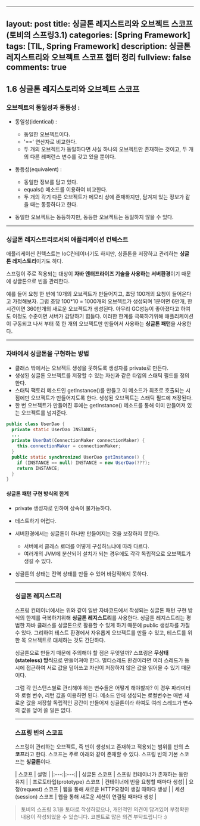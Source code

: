 
---
layout: post
title: 싱글톤 레지스트리와 오브젝트 스코프(토비의 스프링3.1)
categories: [Spring Framework]
tags: [TIL, Spring Framework]
description: 싱글톤 레지스트리와 오브젝트 스코프 챕터 정리
fullview: false
comments: true
---

## 1.6 싱글톤 레지스토리와 오브젝트 스코프

### 오브젝트의 동일성과 동등성 :
+ 동일성(identical) :
  - 동일한 오브젝트이다.
  - '==' 연산자로 비교한다.
  - 두 개의 오브젝트가 동일하다면 사실 하나의 오브젝트만 존재하는 것이고, 두 개의 다른 레퍼런스 변수를 갖고 있을 뿐이다.
 
+ 동등성(equivalent) : 
  - 동일한 정보를 담고 있다.
  - equals() 메소드를 이용하여 비교한다.
  - 두 개의 각기 다른 오브젝트가 메모리 상에 존재하지만, 담겨져 있는 정보가 같을 때는 동등하다고 한다.
+ 동일한 오브젝트는 동등하지만, 동등한 오브젝트는 동일하지 않을 수 있다.  

 ***
 ### 싱글톤 레지스트리로서의 애플리케이션 컨텍스트  
   애플리케이션 컨텍스트는 IoC컨테이너기도 하지만, 싱즐톤을 저장하고 관리하는 **싱글톤 레지스토리**이기도 하다.
   
   스프링이 주로 적용되는 대상이 **자바 엔터프라이즈 기술을 사용하는 서버환경**이기 때문에 싱글톤으로 빈을 관리한다.
   
   예를 들어 요청 한 번에 10개의 오브젝트가 만들어지고, 초당 100개의 요청이 들어온다고 가정해보자. 그럼 초당 100*10 = 1000개의 오브젝트가 생성되며 1분이면 6만개, 한 시간이면 360만개의 새로운 오브젝트가 생성된다. 아무리 GC성능이 좋아졌다고 하여도 이정도 수준이면 서버가 감당하기 힘들다. 이러한 한계를 극복하기위해 애플리케이션이 구동되고 나서 부터 쭉 한 개의 오브젝트만 만들어서 사용하는 **싱글톤 패턴**을 사용한다.
  
***
### 자바에서 싱글톤을 구현하는 방법
+ 클래스 밖에서는 오브젝트 생성을 못하도록 생성자를 private로 만든다.
+ 생성된 싱글톤 오브젝트를 저장할 수 있는 자신과 같은 타입의 스태틱 필드를 정의한다.
+ 스태틱 팩토리 메소드인 getInstance()를 만들고 이 메소드가 최초로 호출되는 시점에만 오브젝트가 만들어지도록 한다. 생성된 오브젝트는 스태틱 필드에 저장된다.
+ 한 번 오브젝트가 만들어진 후에는 getInstance() 메소드를 통해 이미 만들어져 있는 오브젝트를 넘겨준다.
```java
public class UserDao {
  private static UserDao INSTANCE;
  ...
  private UserDat(ConnectionMaker connectionMaker) {
  	this.connectionMaker = connectionMaker;
  }
  public static synchronized UserDao getInstance() {
    if (INSTANCE == null) INSTANCE = new UserDao(???);
    return INSTANCE;
  }
}
```

#### 싱글톤 패턴 구현 방식의 한계
- private 생성자로 인하여 상속이 불가능하다.
- 테스트하기 어렵다.
- 서버환경에서는 싱글톤이 하나만 만들어지는 것을 보장하지 못한다.
  - 서버에서 클래스 로더를 어떻게 구성하느냐에 따라 다르다.
  -  여러개의 JVM에 분산되어 설치가 되는 경우에도 각각 독립적으로 오브젝트가 생길 수 있다.
- 싱글톤의 상태는 전역 상태를 만들 수 있어 바람직하지 못하다.
  
  ***
  ### 싱글톤 레지스트리
  스프링 컨테이너에서는 위와 같이 일반 자바코드에서 작성되는 싱글톤 패턴 구현 방식의 한계를 극복하기위해 **싱글톤 레지스트리**를 사용한다. 싱글톤 레지스트리는 평범한 자바 클래스를 싱글톤으로 활용할 수 있게 하기 때문에 public 생성자를 가질 수 있다. 그리하여 테스트 환경에서 자유롭게 오브젝트를 만들 수 있고, 테스트를 위한 목 오브젝트로 대체하는 것도 간단하다.
  
  싱글톤으로 만들기 때문에 주의해야 할 점은 무엇일까? 스프링은 **무상태(stateless) 방식**으로 만들어져야 한다. 멀티스레드 환경이라면 여러 스레드가 동시에 접근하여 서로 값을 덮어쓰고 자신이 저장하지 않은 값을 읽어올 수 있기 때문이다.
  
  그럼 각 인스턴스별로 관리해야 하는 변수들은 어떻게 해야할까? 이 경우 파라미터와 로컬 변수, 리턴 값을 이용하면 된다. 메소드 안에 생성되는 로컬변수는 매번 새로운 값을 저장할 독립적인 공간이 만들어져 싱글톤이라 하여도 여러 스레드가 변수의 값을 덮어 쓸 일은 없다.
  
  ***
  
  ### 스프링 빈의 스코프
  스프링이 관리하는 오브젝트, 즉 빈이 생성되고 존재하고 적용되는 범위를 빈의 **스코프**라고 한다. 스코프는 주로 아래와 같이 존재할 수 있다. 스프링 빈의 기본 스코프는 **싱글톤**이다.
  
  | 스코프 | 설명 |
|:---:|:---:|
| 싱글톤 스코프 | 스프링 컨테이너가 존재하는 동안 유지 | 
| 프로토타입(prototype) 스코프 | 컨테이너에 빈을 요청할 때마다 생성|
| 요청(request) 스코프 | 웹을 통해 새로운 HTTP요청이 생길 때마다 생성 | 
| 세션(session) 스코프 | 웹을 통해 새로운 세션이 연결될 때마다 생성 | 


> 토비의 스프링 3.1을 토대로 작성하였으나, 개인적인 의견이 담겨있어 부정확한 내용이 작성되었을 수 있습니다. 코멘트로 많은 의견 부탁드립니다 :)